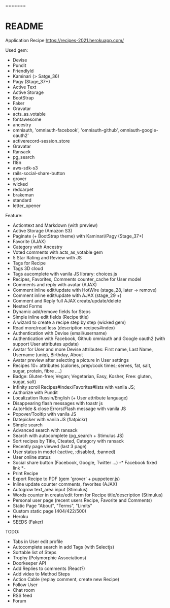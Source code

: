 =======
# README

Application Recipe https://recipes-2021.herokuapp.com/

Used gem:
* Devise
* Pundit
* FriendlyId
* Kaminari (> Satge_36)
* Pagy (Stage_37+)
* Active Text
* Active Storage
* BootStrap
* Faker
* Gravatar
* acts_as_votable
* fontawesome
* ancestry
* omniauth, 'omniauth-facebook', 'omniauth-github', omniauth-google-oauth2'
* activerecord-session_store
* Gravatar
* Ransack
* pg_search
* I18n
* aws-sdk-s3
* rails-social-share-button
* grover
* wicked
* redcarpet
* brakeman
* standard
* letter_opener

Feature:
* Actiontext and Markdown (with preview)
* Active Storage (Amazon S3)
* Paginate (+ BootStrap theme) with Kaminari/Pagy (Stage_37+)
* Favorite (AJAX)
* Category with Ancestry
* Voted comments with acts_as_votable gem
* 5 Star Rating and Review with JS
* Tags for Recipe 
* Tags 3D cloud
* Tags aucomplete with vanila JS library: choices.js
* Recipes, Favorites, Comments counter_cache for User model
* Comments and reply with avatar (AJAX)
* Comment inline edit/update with HotWire (stage_28, later -> remove)
* Comment inline edit/update with AJAX (stage_29 +)
* Comment and Reply full AJAX create/update/delete  
* Nested Forms
* Dynamic add/remove fields for Steps
* Simple inline edit fields (Recipe title)
* A wizard to create a recipe step by step (wicked gem)
* Read more/read less (description recipes#index)
* Authentication with Devise (email/username)
* Authentication with Facebook, Github omniauth and Google oauth2 (with support User attributes update)
* Avatar for User and more Devise attributes: First name, Last Name, Username (uniq), Birthday, About 
* Avatar preview after selecting a picture in User settings
* Recipes 10+ attributes (calories, prep/cook times; serves, fat, salt, sugar, protein, fibre ....)
* Badge: Gluten-free; Vegan; Vegetarian, Easy, Kosher, Free: gluten, sugar, salt)
* Infinity scroll Recipes#index/Favorites#lists with vanila JS;
* Authorize with Pundit
* Localization Russin/English (+ User attribute language)
* Disappearing flash messages with toastr js
* AutoHide & close Errors/Flash message with vanila JS
* Popover/Tooltip with vanila JS
* Datepicker with vanila JS (flatpickr)
* Simple search
* Advanced search with ransack
* Search with autocomplete (pg_search + Stimulus JS)
* Sort recipes by Title, Cteated, Category with ransack
* Recently page viewed (last 3 page)
* User status in model (:active, :disabled, :banned)
* User online status
* Social share button (Facebook, Google, Twitter ...) -* Facebook fixed link *-
* Print Recipe
* Export Recipe to PDF (gem 'grover' + puppeteer.js)
* Inline update counter comments, favorites (AJAX)
* Autogrow text_area input (Stimulus)
* Words counter in create/edit form for Recipe title/description (Stimulus)
* Personal user page (recent users Recipe, Favorite and Comments)
* Static Page "About", "Terms", "Limits"
* Custom static page (404/422/500)
* Heroku
* SEEDS (Faker)

TODO:
* Tabs in User edit profile
* Autocomplete search in add Tags (with Selectjs)
* Sortable list of Steps
* Trophy (Polymorphic Associations)
* Doorkeeper API
* Add Replies to comments (React?)
* Add video to Method Steps 
* Action Cable (replay comment, create new Recipe)
* Follow User
* Chat room
* RSS feed
* Forum
